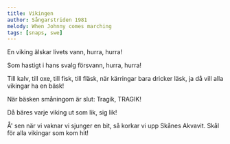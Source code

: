 ```yaml
---
title: Vikingen
author: Sångarstriden 1981
melody: When Johnny comes marching
tags: [snaps, swe]
---
```


En viking älskar livets vann,
hurra, hurra!

Som hastigt i hans svalg försvann,
hurra, hurra!

Till kalv, till oxe, till fisk, till fläsk,
när kärringar bara dricker läsk,
ja då vill alla vikingar ha en bäsk!

När bäsken småningom är slut:
Tragik, TRAGIK!

Då bäres varje viking ut
som lik, sig lik!

Å' sen när vi vaknar vi sjunger en bit,
så korkar vi upp Skånes Akvavit.
Skål för alla vikingar som kom hit!
